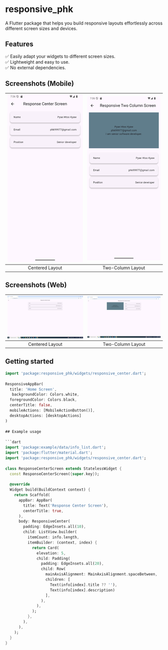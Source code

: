 # responsive_phk

A Flutter package that helps you build responsive layouts effortlessly across different screen sizes and devices.

## Features

✅ Easily adapt your widgets to different screen sizes.  
✅ Lightweight and easy to use.  
✅ No external dependencies.

## Screenshots (Mobile)

| ![Responsive Center Mobile](screenshots/responsive_center_mobile.png) | ![Responsive Two Column Mobile](screenshots/responsive_two_column_mobile.png) |
|:--:|:--:|
| Centered Layout | Two-Column Layout |

## Screenshots (Web)

| ![Responsive Center Web](screenshots/responsive_center_web.png) | ![Responsive Two Column Web](screenshots/responsive_two_column_web.png) |
|:--:|:--:|
| Centered Layout | Two-Column Layout |

## Getting started

```dart
import 'package:responsive_phk/widgets/responsive_center.dart';

ResponsiveAppBar(
  title: 'Home Screen',
   backgroundColor: Colors.white,
  foregroundColor: Colors.black,
  centerTitle: false,
  mobileActions: [MobileActionButton()],
  desktopActions: [desktopActions]
)

## Example usage

```dart
import 'package:example/data/info_list.dart';
import 'package:flutter/material.dart';
import 'package:responsive_phk/widgets/responsive_center.dart';

class ResponseCenterScreen extends StatelessWidget {
  const ResponseCenterScreen({super.key});

  @override
  Widget build(BuildContext context) {
    return Scaffold(
      appBar: AppBar(
        title: Text('Response Center Screen'),
        centerTitle: true,
      ),
      body: ResponsiveCenter(
        padding: EdgeInsets.all(10),
        child: ListView.builder(
          itemCount: info.length,
          itemBuilder: (context, index) {
            return Card(
              elevation: 5,
              child: Padding(
                padding: EdgeInsets.all(20),
                child: Row(
                  mainAxisAlignment: MainAxisAlignment.spaceBetween,
                  children: [
                    Text(info[index].title ?? ''),
                    Text(info[index].description)
                  ],
                ),
              ),
            );
          },
        ),
      ),
    );
  }
}